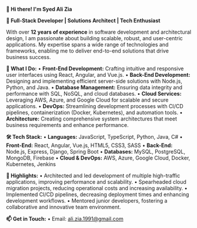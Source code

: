 **👋 Hi there! I'm Syed Ali Zia**

**🔧 Full-Stack Developer | Solutions Architect | Tech Enthusiast**

With over **12 years of experience** in software development and architectural design, I am passionate about building scalable, robust, and user-centric applications. My expertise spans a wide range of technologies and frameworks, enabling me to deliver end-to-end solutions that drive business success.

**🚀 What I Do:**
•	**Front-End Development:** Crafting intuitive and responsive user interfaces using React, Angular, and Vue.js.
•	**Back-End Development:** Designing and implementing efficient server-side solutions with Node.js, Python, and Java.
•	**Database Management:** Ensuring data integrity and performance with SQL, NoSQL, and cloud databases.
•	**Cloud Services:** Leveraging AWS, Azure, and Google Cloud for scalable and secure applications.
•	**DevOps:** Streamlining development processes with CI/CD pipelines, containerization (Docker, Kubernetes), and automation tools.
•	**Architecture:** Creating comprehensive system architectures that meet business requirements and enhance performance.

**🛠️ Tech Stack:**
•	**Languages:** JavaScript, TypeScript, Python, Java, C#
•	**Front-End:** React, Angular, Vue.js, HTML5, CSS3, SASS
•	**Back-End:** Node.js, Express, Django, Spring Boot
•	**Databases:** MySQL, PostgreSQL, MongoDB, Firebase
•	**Cloud & DevOps:** AWS, Azure, Google Cloud, Docker, Kubernetes, Jenkins

**🌟 Highlights:**
•	Architected and led development of multiple high-traffic applications, improving performance and scalability.
•	Spearheaded cloud migration projects, reducing operational costs and increasing availability.
•	Implemented CI/CD pipelines, decreasing deployment times and enhancing development workflows.
•	Mentored junior developers, fostering a collaborative and innovative team environment.

**📫 Get in Touch:**
•	Email: ali.zia.1991@gmail.com
